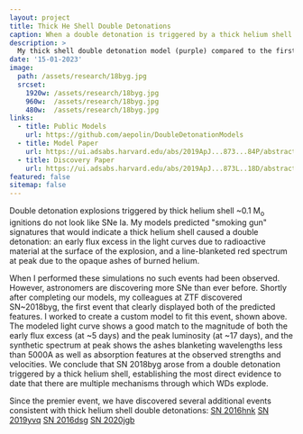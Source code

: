 ```yaml
---
layout: project
title: Thick He Shell Double Detonations
caption: When a double detonation is triggered by a thick helium shell a new type of transient occurs -- a Type I supernova with an early flux excess in its lightcurve and a heavily line blanketed spectrum. My modeled predictionswere used to help discover this new, growing, class of transients which currently has roughly 10 members.
description: >
  My thick shell double detonation model (purple) compared to the first discovered candidate of this class (SN 2018byg). Both model and supernova show an early flux excess in their light curves and a spectrum that is heavily line blanketed by the ashes of the burnt helium shell.
date: '15-01-2023'
image: 
  path: /assets/research/18byg.jpg
  srcset: 
    1920w: /assets/research/18byg.jpg
    960w:  /assets/research/18byg.jpg
    480w:  /assets/research/18byg.jpg
links:
  - title: Public Models
    url: https://github.com/aepolin/DoubleDetonationModels
  - title: Model Paper
    url: https://ui.adsabs.harvard.edu/abs/2019ApJ...873...84P/abstract
  - title: Discovery Paper
    url: https://ui.adsabs.harvard.edu/abs/2019ApJ...873L..18D/abstract 
featured: false
sitemap: false
---
```

Double detonation explosions triggered by thick helium shell ~0.1 M<sub>o</sub> ignitions do not look like SNe Ia. My models predicted "smoking gun" signatures that would indicate a thick helium shell caused a double detonation: an early flux excess in the light curves due to radioactive material at the surface of the explosion, and a line-blanketed red spectrum at peak due to the opaque ashes of burned helium.

When I performed these simulations no such events had been observed. However, astronomers are discovering more SNe than ever before. Shortly after completing our models, my colleagues at ZTF discovered SN~2018byg, the first event that clearly displayed both of the predicted features. I worked to create a custom model to fit this event, shown above. The modeled light curve shows a good match to the magnitude of both the early flux excess (at ~5 days) and the peak luminosity (at ~17 days), and the synthetic spectrum at peak shows the ashes blanketing wavelengths less than 5000A as well as absorption features at the observed strengths and velocities. We conclude that SN 2018byg arose from a double detonation triggered by a thick helium shell, <bf>establishing  the  most direct evidence to date that there are multiple mechanisms through which WDs explode.</bf>

Since the premier event, we have discovered several additional events consistent with thick helium shell double detonations:
[SN 2016hnk](https://ui.adsabs.harvard.edu/abs/2020ApJ...896..165J/abstract)
[SN 2019yvq](https://ui.adsabs.harvard.edu/abs/2020ApJ...898...56M/abstract)
[SN 2016dsg](https://ui.adsabs.harvard.edu/abs/2022ApJ...934..102D/abstract)
[SN 2020jgb](https://ui.adsabs.harvard.edu/abs/2022arXiv220904463L/abstract)
